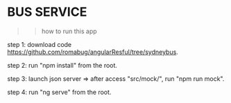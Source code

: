 # BUS SERVICE

>> how to run this app

step 1: download code https://github.com/romabug/angularResful/tree/sydneybus.

step 2: run "npm install" from the root.

step 3: launch json server => after access "src/mock/", run "npm run mock".

step 4: run "ng serve" from the root.




 

